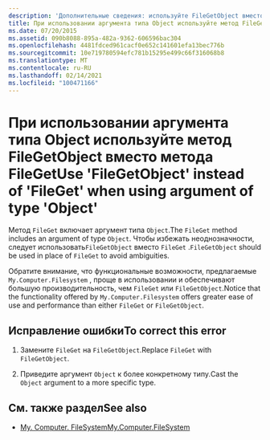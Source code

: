 ```yaml
---
description: 'Дополнительные сведения: используйте FileGetObject вместо "FileGet" при использовании аргумента типа "Object"'
title: При использовании аргумента типа Object используйте метод FileGetObject вместо метода FileGet
ms.date: 07/20/2015
ms.assetid: 090b8088-895a-482a-9362-606596bac304
ms.openlocfilehash: 4481fdced961cacf0e652c141601efa13bec776b
ms.sourcegitcommit: 10e719780594efc781b15295e499c66f316068b8
ms.translationtype: MT
ms.contentlocale: ru-RU
ms.lasthandoff: 02/14/2021
ms.locfileid: "100471166"
---
```

# <a name="use-filegetobject-instead-of-fileget-when-using-argument-of-type-object"></a><span data-ttu-id="f006d-103">При использовании аргумента типа Object используйте метод FileGetObject вместо метода FileGet</span><span class="sxs-lookup"><span data-stu-id="f006d-103">Use 'FileGetObject' instead of 'FileGet' when using argument of type 'Object'</span></span>

<span data-ttu-id="f006d-104">Метод `FileGet` включает аргумент типа `Object`.</span><span class="sxs-lookup"><span data-stu-id="f006d-104">The `FileGet` method includes an argument of type `Object`.</span></span> <span data-ttu-id="f006d-105">Чтобы избежать неоднозначности, следует использовать`FileGetObject` вместо `FileGet` .</span><span class="sxs-lookup"><span data-stu-id="f006d-105">`FileGetObject` should be used in place of `FileGet` to avoid ambiguities.</span></span>  
  
 <span data-ttu-id="f006d-106">Обратите внимание, что функциональные возможности, предлагаемые `My.Computer.Filesystem` , проще в использовании и обеспечивают большую производительность, чем `FileGet` или `FileGetObject`.</span><span class="sxs-lookup"><span data-stu-id="f006d-106">Notice that the functionality offered by `My.Computer.Filesystem` offers greater ease of use and performance than either `FileGet` or `FileGetObject`.</span></span>  
  
## <a name="to-correct-this-error"></a><span data-ttu-id="f006d-107">Исправление ошибки</span><span class="sxs-lookup"><span data-stu-id="f006d-107">To correct this error</span></span>  
  
1. <span data-ttu-id="f006d-108">Замените `FileGet` на `FileGetObject`.</span><span class="sxs-lookup"><span data-stu-id="f006d-108">Replace `FileGet` with `FileGetObject`.</span></span>  
  
2. <span data-ttu-id="f006d-109">Приведите аргумент `Object` к более конкретному типу.</span><span class="sxs-lookup"><span data-stu-id="f006d-109">Cast the `Object` argument to a more specific type.</span></span>  
  
## <a name="see-also"></a><span data-ttu-id="f006d-110">См. также раздел</span><span class="sxs-lookup"><span data-stu-id="f006d-110">See also</span></span>

- [<span data-ttu-id="f006d-111">My. Computer. FileSystem</span><span class="sxs-lookup"><span data-stu-id="f006d-111">My.Computer.FileSystem</span></span>](xref:Microsoft.VisualBasic.FileIO.FileSystem)
